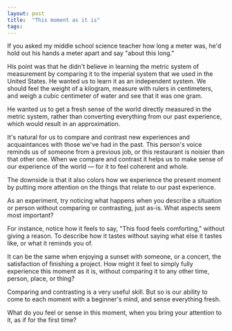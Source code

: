 ```yaml
---
layout: post
title:  "This moment as it is"
tags: 
---
```


If you asked my middle school science teacher how long a meter was, he'd hold out his hands a meter apart and say "about this long."

His point was that he didn't believe in learning the metric system of measurement by comparing it to the imperial system that we used in the United States. He wanted us to learn it as an independent system. We should feel the weight of a kilogram, measure with rulers in centimeters, and weigh a cubic centimeter of water and see that it was one gram.

He wanted us to get a fresh sense of the world directly measured in the metric system, rather than converting everything from our past experience, which would result in an approximation.

It's natural for us to compare and contrast new experiences and acquaintances with those we've had in the past. This person's voice reminds us of someone from a previous job, or this restaurant is noisier than that other one. When we compare and contrast it helps us to make sense of our experience of the world — for it to feel coherent and whole.

The downside is that it also colors how we experience the present moment by putting more attention on the things that relate to our past experience.

As an experiment, try noticing what happens when you describe a situation or person without comparing or contrasting, just as-is. What aspects seem most important?

For instance, notice how it feels to say, "This food feels comforting," without giving a reason. To describe how it tastes without saying what else it tastes like, or what it reminds you of.

It can be the same when enjoying a sunset with someone, or a concert, the satisfaction of finishing a project. How might it feel to simply fully experience this moment as it is, without comparing it to any other time, person, place, or thing?

Comparing and contrasting is a very useful skill. But so is our ability to come to each moment with a beginner's mind, and sense everything fresh.

What do you feel or sense in this moment, when you bring your attention to it, as if for the first time?
